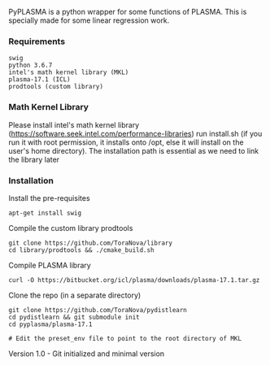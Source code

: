 PyPLASMA is a python wrapper for some functions
of PLASMA. This is specially made for some linear
regression work.

### Requirements

	swig
	python 3.6.7
	intel's math kernel library (MKL)
	plasma-17.1 (ICL)
	prodtools (custom library)

### Math Kernel Library
Please install intel's math kernel library (https://software.seek.intel.com/performance-libraries) 
run install.sh (if you run it with root permission, it installs onto /opt, else it will install on 
the user's home directory). The installation path is essential as we need to link the library later

### Installation

Install the pre-requisites

	apt-get install swig

Compile the custom library prodtools 

	git clone https://github.com/ToraNova/library
	cd library/prodtools && ./cmake_build.sh

Compile PLASMA library

	curl -O https://bitbucket.org/icl/plasma/downloads/plasma-17.1.tar.gz


Clone the repo (in a separate directory)

	git clone https://github.com/ToraNova/pydistlearn
	cd pydistlearn && git submodule init
	cd pyplasma/plasma-17.1

	# Edit the preset_env file to point to the root directory of MKL



Version 1.0 - Git initialized and minimal version

